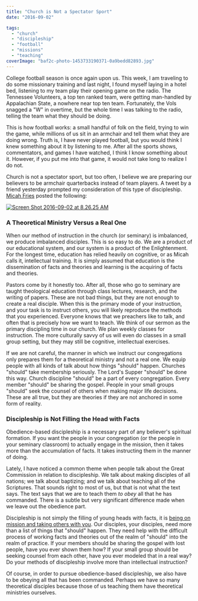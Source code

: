 ```yaml
---
title: "Church is Not a Spectator Sport"
date: "2016-09-02"

tags: 
  - "church"
  - "discipleship"
  - "football"
  - "missions"
  - "teaching"
coverImage: "baf2c-photo-1453733190371-0a9bedd82893.jpg"
---
```


College football season is once again upon us. This week, I am traveling to do some missionary training and last night, I found myself laying in a hotel bed, listening to my team play their opening game on the radio. The Tennessee Volunteers, a top ten ranked team, were getting man-handled by Appalachian State, a nowhere near top ten team. Fortunately, the Vols snagged a "W" in overtime, but the whole time I was talking to the radio, telling the team what they should be doing.

This is how football works: a small handful of folk on the field, trying to win the game, while millions of us sit in an armchair and tell them what they are doing wrong. Truth is, I have never played football, but you would think I knew something about it by listening to me. After all the sports shows, commentators, and games I have watched, I think I know something about it. However, if you put me into that game, it would not take long to realize I do not.

Church is not a spectator sport, but too often, I believe we are preparing our believers to be armchair quarterbacks instead of team players. A tweet by a friend yesterday prompted my consideration of this type of discipleship. [Micah Fries](https://twitter.com/micahfries) posted the following:

[![Screen Shot 2016-09-02 at 8.26.25 AM](images/11e80-screen-shot-2016-09-02-at-8.26.25-am.png)](https://keelancook.files.wordpress.com/2020/08/11e80-screen-shot-2016-09-02-at-8.26.25-am.png)

### A Theoretical Ministry Versus a Real One

When our method of instruction in the church (or seminary) is imbalanced, we produce imbalanced disciples. This is so easy to do. We are a product of our educational system, and our system is a product of the Enlightenment. For the longest time, education has relied heavily on cognitive, or as Micah calls it, intellectual training. It is simply assumed that education is the dissemination of facts and theories and learning is the acquiring of facts and theories.

Pastors come by it honestly too. After all, those who go to seminary are taught theological education through class lectures, research, and the writing of papers. These are not bad things, but they are not enough to create a real disciple. When this is the primary mode of your instruction, and your task is to instruct others, you will likely reproduce the methods that you experienced. Everyone knows that we preachers like to talk, and often that is precisely how we want to teach. We think of our sermon as the primary discipling time in our church. We plan weekly classes for instruction. The more culturally savvy of us will even do classes in a small group setting, but they may still be cognitive, intellectual exercises.

If we are not careful, the manner in which we instruct our congregations only prepares them for a theoretical ministry and not a real one. We equip people with all kinds of talk about how things "should" happen. Churches "should" take membership seriously. The Lord's Supper "should" be done this way. Church discipline "should" be a part of every congregation. Every member "should" be sharing the gospel. People in your small groups "should" seek the counsel of others when making major life decisions. These are all true, but they are theories if they are not anchored in some form of reality.

### Discipleship is Not Filling the Head with Facts

Obedience-based discipleship is a necessary part of any believer's spiritual formation. If you want the people in your congregation (or the people in your seminary classroom) to actually engage in the mission, then it takes more than the accumulation of facts. It takes instructing them in the manner of doing.

Lately, I have noticed a common theme when people talk about the Great Commission in relation to discipleship. We talk about making disciples of all nations; we talk about baptizing; and we talk about teaching all of the Scriptures. That sounds right to most of us, but that is not what the text says. The text says that we are to teach them _to obey_ all that he has commanded. There is a subtle but very significant difference made when we leave out the obedience part.

Discipleship is not simply the filling of young heads with facts, it is [being on mission and taking others with you](http://blog.keelancook.com/2016/08/discipleship-is-being-on-mission-and-taking-others-with-you.html). Our disciples, your disciples, need more than a list of things that "should" happen. They need help with the difficult process of working facts and theories out of the realm of "should" into the realm of practice. If your members should be sharing the gospel with lost people, have you ever shown them how? If your small group should be seeking counsel from each other, have you ever modeled that in a real way? Do your methods of discipleship involve more than intellectual instruction?

Of course, in order to pursue obedience-based discipleship, we also have to be obeying all that has been commanded. Perhaps we have so many theoretical disciples because those of us teaching them have theoretical ministries ourselves.
